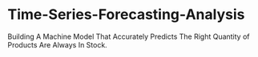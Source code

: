 # Time-Series-Forecasting-Analysis
Building A Machine Model That Accurately Predicts The Right Quantity of Products Are Always In Stock.
